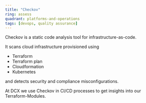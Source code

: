 ```yaml
---
title: "Checkov"
ring: assess
quadrant: platforms-and-operations
tags: [devops, quality assurance]
---
```


Checkov is a static code analysis tool for infrastructure-as-code.

It scans cloud infrastructure provisioned using

- Terraform
- Terraform plan
- Cloudformation
- Kubernetes

and detects security and compliance misconfigurations.

At DCX we use Checkov in CI/CD processes to get insights into our Terraform-Modules.
